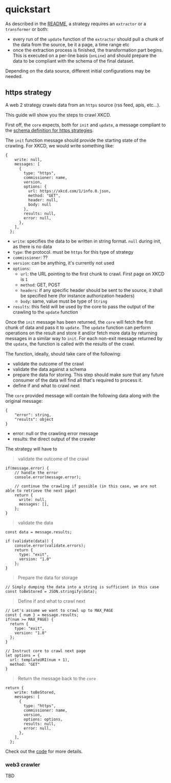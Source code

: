 # quickstart
As described in the [README](https://github.com/neume-network/strategies/readme.md), a strategy requires an `extractor` or a `transformer` or both:

- every run of the `update` function of the `extractor` should pull a chunk of the data from the source, be it a page, a time range etc
- once the extraction process is finished, the transformation part begins. This is executed on a per-line basis (`onLine`) and should prepare the data to be compliant with the schema of the final dataset.

Depending on the data source, different initial configurations may be needed.

## https strategy
A web 2 strategy crawls data from an `https` source (rss feed, apis, etc...). 

This guide will show you the steps to crawl XKCD.

First off, the `core` expects, both for `init` and `update`, a message compliant to the [schema definition for https strategies](https://github.com/neume-network/schema/blob/main/src/schema.mjs).

The `init` function message should provide the starting state of the crawling. For XKCD, we would write something like:
```
{
    write: null,
    messages: [
      {
        type: "https",
        commissioner: name,
        version,
        options: {
          url: https://xkcd.com/1/info.0.json,
          method: "GET",
          header: null,
          body: null
        },
        results: null,
        error: null,
      },
    ],
  };
```

* `write`: specifies the data to be written in string format. `null` during init, as there is no data
* `type`: the protocol. must be `https` for this type of strategy
* `commissioner`: ??
* `version`: can be anything, it's currently not used
* `options`:
  * `url`: the URL pointing to the first chunk to crawl. First page on XKCD is `1`
  * `method`: GET, POST
  * `headers`: if any specific header should be sent to the source, it shall be specified here (for instance authorization headers)
  * `body`: same, value must be type of `String`
* `results`: this field will be used by the core to pass the output of the crawling to the `update` function

Once the `init` message has been returned, the `core` will fetch the first chunk of data and pass it to `update`. The `update` function can perform operations on the result and store it and/or fetch more data by returning messages in a similar way to `init`. For each non-exit message returned by the `update`, the function is called with the results of the crawl.

The function, ideally, should take care of the following:

* validate the outcome of the crawl
* validate the data against a schema
* prepare the data for storing. This step should make sure that any future consumer of the data will find all that's required to process it.
* define if and what to crawl next

The `core` provided message will contain the following data along with the original message:
```
{
    "error": string,
    "results": object
}
```

* error: null or the crawling error message
* results: the direct output of the crawler

The strategy will have to

> validate the outcome of the crawl
```
if(message.error) {
    // handle the error
    console.error(message.error);
    
    // continue the crawling if possible (in this case, we are not able to retrieve the next page)
    return {
      write: null,
      messages: [],
    };
}
```

> validate the data
```
const data = message.results;

if (validate(data)) {
    console.error(validate.errors);
    return {
      type: "exit",
      version: "1.0"
    };
}
```

> Prepare the data for storage
```
// Simply dumping the data into a string is sufficient in this case
const toBeStored = JSON.stringify(data);
```

> Define if and what to crawl next
```
// Let's assume we want to crawl up to MAX_PAGE
const { num } = message.results;
if(num >= MAX_PAGE) {
  return {
    type: "exit",
    version: "1.0"
  };
}

// Instruct core to crawl next page
let options = {
  url: templateURI(num + 1),
  method: "GET"
}
```

> Return the message back to the `core`
```
return {
    write: toBeStored,
    messages: [
      {
        type: "https",
        commissioner: name,
        version,
        options: options,
        results: null,
        error: null,
      },
    ],
  };
```

Check out the [code](https://github.com/neume-network/strategies/blob/main/src/strategies/get-xkcd/extractor.mjs) for more details.

### web3 crawler
TBD